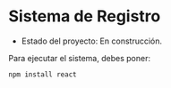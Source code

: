 <h1> Sistema de Registro</h1>

- Estado del proyecto: En construcción.

Para ejecutar el sistema, debes poner: 

```npm install react```
